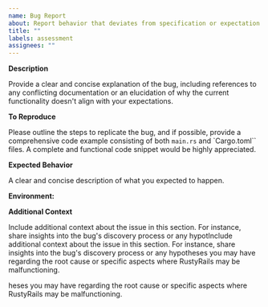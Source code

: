 ```yaml
---
name: Bug Report
about: Report behavior that deviates from specification or expectation
title: ""
labels: assessment
assignees: ""
---
```


**Description**

Provide a clear and concise explanation of the bug, including references to any conflicting documentation or an elucidation of why the current functionality doesn't align with your expectations.

**To Reproduce**

Please outline the steps to replicate the bug, and if possible, provide a comprehensive code example consisting of both `main.rs` and `Cargo.toml`` files. A complete and functional code snippet would be highly appreciated.

**Expected Behavior**

A clear and concise description of what you expected to happen.

**Environment:**

**Additional Context**

Include additional context about the issue in this section. For instance, share insights into the bug's discovery process or any hypotInclude additional context about the issue in this section. For instance, share insights into the bug's discovery process or any hypotheses you may have regarding the root cause or specific aspects where RustyRails may be malfunctioning.

heses you may have regarding the root cause or specific aspects where RustyRails may be malfunctioning.
